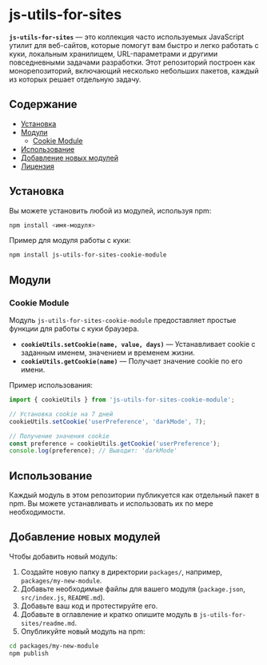 # js-utils-for-sites

**`js-utils-for-sites`** — это коллекция часто используемых JavaScript утилит для веб-сайтов, которые помогут вам быстро и легко работать с куки, локальным хранилищем, URL-параметрами и другими повседневными задачами разработки. Этот репозиторий построен как монорепозиторий, включающий несколько небольших пакетов, каждый из которых решает отдельную задачу.

## Содержание

- [Установка](#установка)
- [Модули](#модули)
    - [Cookie Module](#cookie-module)
- [Использование](#использование)
- [Добавление новых модулей](#добавление-новых-модулей)
- [Лицензия](#лицензия)

## Установка

Вы можете установить любой из модулей, используя npm:

```bash
npm install <имя-модуля>
```

Пример для модуля работы с куки:

```bash
npm install js-utils-for-sites-cookie-module
```

## Модули

### Cookie Module

Модуль `js-utils-for-sites-cookie-module` предоставляет простые функции для работы с куки браузера.

- **`cookieUtils.setCookie(name, value, days)`** — Устанавливает cookie с заданным именем, значением и временем жизни.
- **`cookieUtils.getCookie(name)`** — Получает значение cookie по его имени.

Пример использования:

```javascript
import { cookieUtils } from 'js-utils-for-sites-cookie-module';

// Установка cookie на 7 дней
cookieUtils.setCookie('userPreference', 'darkMode', 7);

// Получение значения cookie
const preference = cookieUtils.getCookie('userPreference');
console.log(preference); // Выводит: 'darkMode'
```


## Использование

Каждый модуль в этом репозитории публикуется как отдельный пакет в npm. Вы можете устанавливать и использовать их по мере необходимости.

## Добавление новых модулей

Чтобы добавить новый модуль:

1. Создайте новую папку в директории `packages/`, например, `packages/my-new-module`.
2. Добавьте необходимые файлы для вашего модуля (`package.json`, `src/index.js`, `README.md`).
3. Добавьте ваш код и протестируйте его.
4. Добавьте в оглавление и кратко опишите модуль в `js-utils-for-sites/readme.md`.
5. Опубликуйте новый модуль на npm:
```bash
cd packages/my-new-module
npm publish
```
